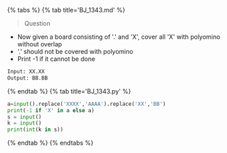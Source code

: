 {% tabs %}
{% tab title='BJ_1343.md' %}

> Question

* Now given a board consisting of '.' and 'X', cover all 'X' with polyomino without overlap
* '.' should not be covered with polyomino
* Print -1 if it cannot be done

```txt
Input: XX.XX
Output: BB.BB
```

{% endtab %}
{% tab title='BJ_1343.py' %}

```py
a=input().replace('XXXX','AAAA').replace('XX','BB')
print(-1 if 'X' in a else a)
s = input()
k = input()
print(int(k in s))
```

{% endtab %}
{% endtabs %}
